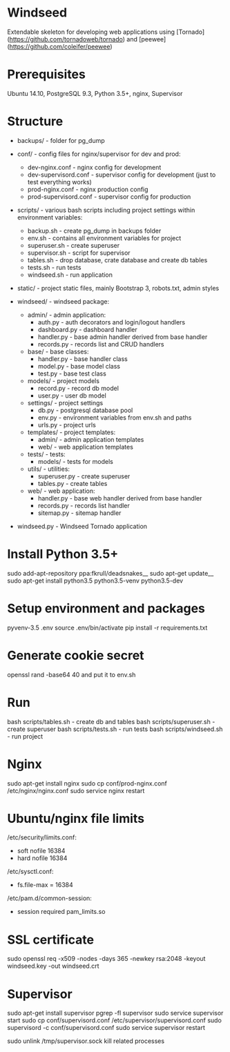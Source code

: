 # Windseed

Extendable skeleton for developing web applications using [Tornado]
(https://github.com/tornadoweb/tornado) and [peewee]
(https://github.com/coleifer/peewee)


# Prerequisites

Ubuntu 14.10, PostgreSQL 9.3, Python 3.5+, nginx, Supervisor


# Structure

- backups/ - folder for pg_dump

- conf/ - config files for nginx/supervisor for dev and prod:
  - dev-nginx.conf - nginx config for development
  - dev-supervisord.conf - supervisor config for development (just to test
                           everything works)
  - prod-nginx.conf - nginx production config
  - prod-supervisord.conf - supervisor config for production

- scripts/ - various bash scripts including project settings within environment
             variables:
  - backup.sh - create pg_dump in backups folder
  - env.sh - contains all environment variables for project
  - superuser.sh - create superuser
  - supervisor.sh - script for supervisor
  - tables.sh - drop database, crate database and create db tables
  - tests.sh - run tests
  - windseed.sh - run application

- static/ - project static files, mainly Bootstrap 3, robots.txt, admin styles

- windseed/ - windseed package:
  - admin/ - admin application:
    - auth.py - auth decorators and login/logout handlers
    - dashboard.py - dashboard handler
    - handler.py - base admin handler derived from base handler
    - records.py - records list and CRUD handlers
  - base/ - base classes:
    - handler.py - base handler class
    - model.py - base model class
    - test.py - base test class
  - models/ - project models
    - record.py - record db model
    - user.py - user db model
  - settings/ - project settings
    - db.py - postgresql database pool
    - env.py - environment variables from env.sh and paths
    - urls.py - project urls
  - templates/ - project templates:
    - admin/ - admin application templates
    - web/ - web application templates
  - tests/ - tests:
    - models/ - tests for models
  - utils/ - utilities:
    - superuser.py - create superuser
    - tables.py - create tables
  - web/ - web application:
    - handler.py - base web handler derived from base handler
    - records.py - records list handler
    - sitemap.py - sitemap handler

- windseed.py - Windseed Tornado application


# Install Python 3.5+

sudo add-apt-repository ppa:fkrull/deadsnakes__
sudo apt-get update__
sudo apt-get install python3.5 python3.5-venv python3.5-dev


# Setup environment and packages

pyvenv-3.5 .env 
source .env/bin/activate 
pip install -r requirements.txt


# Generate cookie secret

openssl rand -base64 40 
and put it to env.sh


# Run

bash scripts/tables.sh - create db and tables 
bash scripts/superuser.sh - create superuser 
bash scripts/tests.sh - run tests 
bash scripts/windseed.sh - run project 


# Nginx

sudo apt-get install nginx 
sudo cp conf/prod-nginx.conf /etc/nginx/nginx.conf 
sudo service nginx restart


# Ubuntu/nginx file limits

/etc/security/limits.conf: 
- soft nofile 16384
- hard nofile 16384

/etc/sysctl.conf: 
- fs.file-max = 16384

/etc/pam.d/common-session: 
- session required pam_limits.so


# SSL certificate

sudo openssl req -x509 -nodes -days 365 -newkey rsa:2048 -keyout windseed.key -out windseed.crt


# Supervisor

sudo apt-get install supervisor 
pgrep -fl supervisor 
sudo service supervisor start 
sudo cp conf/supervisord.conf /etc/supervisor/supervisord.conf 
sudo supervisord -c conf/supervisord.conf 
sudo service supervisor restart 

sudo unlink /tmp/supervisor.sock 
kill related processes

